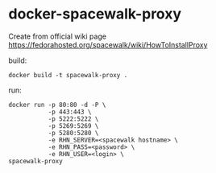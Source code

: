 # docker-spacewalk-proxy

Create from official wiki page https://fedorahosted.org/spacewalk/wiki/HowToInstallProxy

build:

```
docker build -t spacewalk-proxy .
```

run:

```
docker run -p 80:80 -d -P \
           -p 443:443 \
           -p 5222:5222 \
           -p 5269:5269 \
           -p 5280:5280 \
           -e RHN_SERVER=<spacewalk hostname> \
           -e RHN_PASS=<password> \
           -e RHN_USER=<login> \
spacewalk-proxy
```
